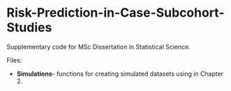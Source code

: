 # Risk-Prediction-in-Case-Subcohort-Studies
Supplementary code for MSc Dissertation in Statistical Science.

Files:
- **Simulations**- functions for creating simulated datasets using in Chapter 2.
